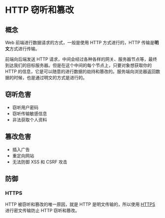 # HTTP 窃听和篡改

## 概念

Web 前端进行数据请求的方式，一般是使用 HTTP 方式进行的，HTTP 传输是**明文**方式进行传输。

前端向后端发送  HTTP 请求，中间会经过各种各样的网关、服务器节点等，最终到达我们的目标服务器。但是在这个中间的每个节点上，只要对象想获取你的 HTTP 的信息，它是可以随意的进行数据的劫持和篡改的。服务端向浏览器返回数据的时候，也是通过明文的方式是进行的。

## 窃听危害

- 窃听用户密码
- 窃听传输敏感信息
- 非法获取个人资料

## 篡改危害

- 插入广告
- 重定向网站
- 无法防御 XSS 和 CSRF 攻击

## 防御

### HTTPS

HTTP 被窃听和篡改的唯一原因，就是 HTTP 是明文传输的，所以使用 [HTTPS](https://duhouan.github.io/Java/#/HTTP/4_HTTPs?id=https) 进行密文传输防止 HTTP 窃听和篡改。

